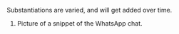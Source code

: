 Substantiations are varied, and will get added over time.
1. Picture of a snippet of the WhatsApp chat.
